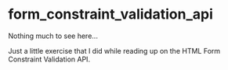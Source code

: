 # form_constraint_validation_api
Nothing much to see here...

Just a little exercise that I did while reading up on the HTML Form Constraint Validation API.
